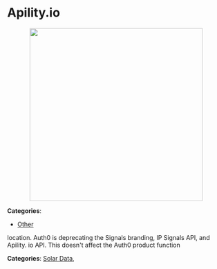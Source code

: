 # Apility.io

<p align="center">
    <img width="400" src="https://raw.githubusercontent.com/awesome-apis/awesome-apis/apis/apility-io/logo_256x256.png" />
</p>



**Categories**:

- [Other](https://github/awesome-apis/awesome-apis#other)



 location. Auth0 is deprecating the Signals branding, IP Signals API, and Apility. io API.  This doesn't affect the Auth0 product function

**Categories**:  [Solar Data](https://github/awesome-apis/awesome-apis#solar-data),


